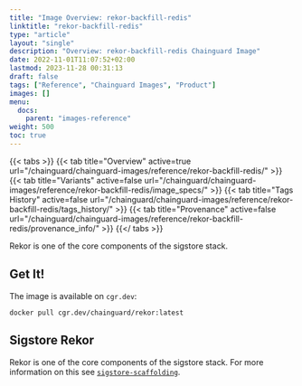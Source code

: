 ```yaml
---
title: "Image Overview: rekor-backfill-redis"
linktitle: "rekor-backfill-redis"
type: "article"
layout: "single"
description: "Overview: rekor-backfill-redis Chainguard Image"
date: 2022-11-01T11:07:52+02:00
lastmod: 2023-11-28 00:31:13
draft: false
tags: ["Reference", "Chainguard Images", "Product"]
images: []
menu: 
  docs: 
    parent: "images-reference"
weight: 500
toc: true
---
```


{{< tabs >}}
{{< tab title="Overview" active=true url="/chainguard/chainguard-images/reference/rekor-backfill-redis/" >}}
{{< tab title="Variants" active=false url="/chainguard/chainguard-images/reference/rekor-backfill-redis/image_specs/" >}}
{{< tab title="Tags History" active=false url="/chainguard/chainguard-images/reference/rekor-backfill-redis/tags_history/" >}}
{{< tab title="Provenance" active=false url="/chainguard/chainguard-images/reference/rekor-backfill-redis/provenance_info/" >}}
{{</ tabs >}}



<!--overview:start-->
Rekor is one of the core components of the sigstore stack.
<!--overview:end-->

<!--getting:start-->
## Get It!
The image is available on `cgr.dev`:

```
docker pull cgr.dev/chainguard/rekor:latest
```
<!--getting:end-->

<!--body:start-->
## Sigstore Rekor

Rekor is one of the core components of the sigstore stack.  For more information
on this see [`sigstore-scaffolding`](../sigstore-scaffolding/).
<!--body:end-->

